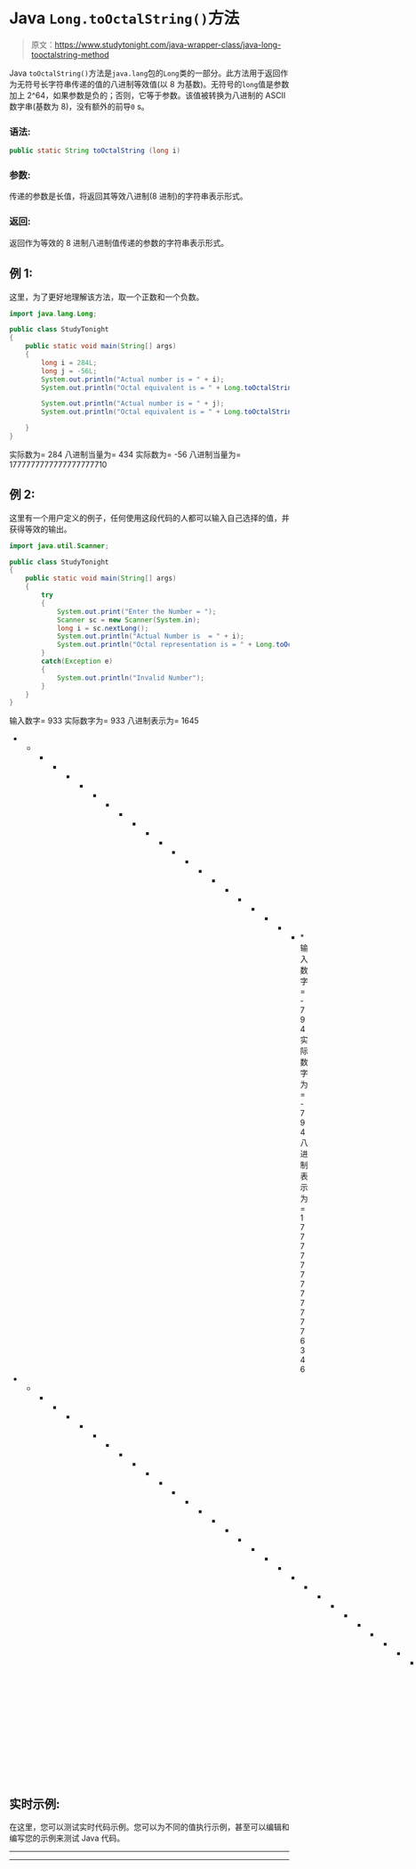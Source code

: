 # Java `Long.toOctalString()`方法

> 原文：<https://www.studytonight.com/java-wrapper-class/java-long-tooctalstring-method>

Java `toOctalString()`方法是`java.lang`包的`Long`类的一部分。此方法用于返回作为无符号长字符串传递的值的八进制等效值(以 8 为基数)。无符号的`long`值是参数加上 2^64，如果参数是负的；否则，它等于参数。该值被转换为八进制的 ASCII 数字串(基数为 8)，没有额外的前导`0` s。

### 语法:

```java
public static String toOctalString (long i) 
```

### 参数:

传递的参数是长值，将返回其等效八进制(8 进制)的字符串表示形式。

### 返回:

返回作为等效的 8 进制八进制值传递的参数的字符串表示形式。

## 例 1:

这里，为了更好地理解该方法，取一个正数和一个负数。

```java
import java.lang.Long;

public class StudyTonight
{  
    public static void main(String[] args) 
    {          
        long i = 284L; 
        long j = -56L;
        System.out.println("Actual number is = " + i);  
        System.out.println("Octal equivalent is = " + Long.toOctalString(i));//returns the long value in octal base 8 as a string

        System.out.println("Actual number is = " + j);  
        System.out.println("Octal equivalent is = " + Long.toOctalString(j)); //returns the long value in octal base 8 as a string

    }  
} 
```

实际数为= 284
八进制当量为= 434
实际数为= -56
八进制当量为= 1777777777777777777710

## 例 2:

这里有一个用户定义的例子，任何使用这段代码的人都可以输入自己选择的值，并获得等效的输出。

```java
import java.util.Scanner;  

public class StudyTonight
{  
	public static void main(String[] args) 
	{      
		try
		{
			System.out.print("Enter the Number = ");  
			Scanner sc = new Scanner(System.in);  
			long i = sc.nextLong();  
			System.out.println("Actual Number is  = " + i);  
			System.out.println("Octal representation is = " + Long.toOctalString(i)); //returns the long value in octal base 8 as a string 
		}  
		catch(Exception e)
		{
			System.out.println("Invalid Number");
		}
	}
}
```

输入数字= 933
实际数字为= 933
八进制表示为= 1645
* * * * * * * * * * * * * * * * * * * * * * *输入数字= -794
实际数字为= -794
八进制表示为= 17777777777776346
* * * * * * * * * * * * * * * * * * * * * * * * * * * * * * * * * *输入数字= 0x44

## 实时示例:

在这里，您可以测试实时代码示例。您可以为不同的值执行示例，甚至可以编辑和编写您的示例来测试 Java 代码。

* * *

* * *